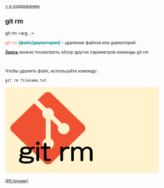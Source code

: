 [< к содержанию](/README.md)

## git rm

git rm <arg...>

<span style="color:#E9967A">**git rm**</span> <span style="color:#008B8B">***[файл/директория]</span>*** - удаление файлов или директорий.


[**Здесь**](https://fig.io/manual/git/rm "https://fig.io/manual/git/rm") можно посмотреть обзор других параметров команды git rm

<br/>


_Чтобы удалить файл, используйте команду:_

```bash=
git rm filename.txt
```


![git-rm](/assets/git-rm.png)

[_(Источник)_](https://snowsystem.net/git/git-command/git-rm/)